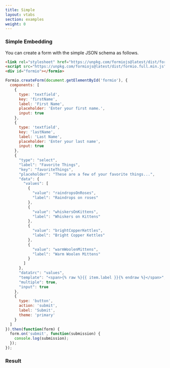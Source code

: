 ```yaml
---
title: Simple
layout: vtabs
section: examples
weight: 0
---
```

### Simple Embedding

You can create a form with the simple JSON schema as follows.

```html
<link rel="stylesheet" href="https://unpkg.com/formiojs@latest/dist/formio.full.min.css">
<script src="https://unpkg.com/formiojs@latest/dist/formio.full.min.js"></script>
<div id="formio"></formio>
```

```js
Formio.createForm(document.getElementById('formio'), {
  components: [
    {
      type: 'textfield',
      key: 'firstName',
      label: 'First Name',
      placeholder: 'Enter your first name.',
      input: true
    },
    {
      type: 'textfield',
      key: 'lastName',
      label: 'Last Name',
      placeholder: 'Enter your last name',
      input: true
    },
    {
      "type": "select",
      "label": "Favorite Things",
      "key": "favoriteThings",
      "placeholder": "These are a few of your favorite things...",
      "data": {
        "values": [
          {
            "value": "raindropsOnRoses",
            "label": "Raindrops on roses"
          },
          {
            "value": "whiskersOnKittens",
            "label": "Whiskers on Kittens"
          },
          {
            "value": "brightCopperKettles",
            "label": "Bright Copper Kettles"
          },
          {
            "value": "warmWoolenMittens",
            "label": "Warm Woolen Mittens"
          }
        ]
      },
      "dataSrc": "values",
      "template": "<span>{% raw %}{{ item.label }}{% endraw %}</span>",
      "multiple": true,
      "input": true
    },
    {
      type: 'button',
      action: 'submit',
      label: 'Submit',
      theme: 'primary'
    }
  ]
}).then(function(form) {
  form.on('submit', function(submission) {
    console.log(submission);
  });
});
```

<h3>Result</h3>
<div class="well">
<div id="formio"></div>
<script type="text/javascript">
Formio.createForm(document.getElementById('formio'), {
  components: [
    {
      type: 'textfield',
      key: 'firstName',
      label: 'First Name',
      placeholder: 'Enter your first name.',
      input: true
    },
    {
      type: 'textfield',
      key: 'lastName',
      label: 'Last Name',
      placeholder: 'Enter your last name',
      input: true
    },
    {
      "type": "select",
      "label": "Favorite Things",
      "key": "favoriteThings",
      "placeholder": "These are a few of your favorite things...",
      "data": {
        "values": [
          {
            "value": "raindropsOnRoses",
            "label": "Raindrops on roses"
          },
          {
            "value": "whiskersOnKittens",
            "label": "Whiskers on Kittens"
          },
          {
            "value": "brightCopperKettles",
            "label": "Bright Copper Kettles"
          },
          {
            "value": "warmWoolenMittens",
            "label": "Warm Woolen Mittens"
          }
        ]
      },
      "dataSrc": "values",
      "template": "<span>\{\{ item.label \}\}</span>",
      "multiple": true,
      "input": true
    },
    {
      type: 'button',
      action: 'submit',
      label: 'Submit',
      theme: 'primary'
    }
  ]
}).then(function(form) {
  form.on('submit', function(submission) {
    console.log(submission);
  });
});
</script>
</div>
